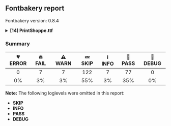 ## Fontbakery report

Fontbakery version: 0.8.4

<details>
<summary><b>[14] PrintShoppe.ttf</b></summary>
<details>
<summary>🔥 <b>FAIL:</b> Checking file is named canonically.</summary>

* [com.google.fonts/check/canonical_filename](https://font-bakery.readthedocs.io/en/latest/fontbakery/profiles/googlefonts.html#com.google.fonts/check/canonical_filename)
<pre>--- Rationale ---
A font&#x27;s filename must be composed in the following manner:
&lt;familyname&gt;-&lt;stylename&gt;.ttf
- Nunito-Regular.ttf,
- Oswald-BoldItalic.ttf
Variable fonts must list the axis tags in alphabetical order in square brackets
and separated by commas:
- Roboto[wdth,wght].ttf
- Familyname-Italic[wght].ttf</pre>

* 🔥 **FAIL** Style name used in "fonts/ttf/PrintShoppe.ttf" is not canonical. You should rebuild the font using any of the following style names: "Thin", "ExtraLight", "Light", "Regular", "Medium", "SemiBold", "Bold", "ExtraBold", "Black", "Thin Italic", "ExtraLight Italic", "Light Italic", "Italic", "Medium Italic", "SemiBold Italic", "Bold Italic", "ExtraBold Italic", "Black Italic". [code: bad-static-filename]

</details>
<details>
<summary>🔥 <b>FAIL:</b> Checking OS/2 fsType does not impose restrictions.</summary>

* [com.google.fonts/check/fstype](https://font-bakery.readthedocs.io/en/latest/fontbakery/profiles/googlefonts.html#com.google.fonts/check/fstype)
<pre>--- Rationale ---
The fsType in the OS/2 table is a legacy DRM-related field. Fonts in the Google
Fonts collection must have it set to zero (also known as &quot;Installable
Embedding&quot;). This setting indicates that the fonts can be embedded in documents
and permanently installed by applications on remote systems.
More detailed info is available at:
https://docs.microsoft.com/en-us/typography/opentype/spec/os2#fstype</pre>

* 🔥 **FAIL** In this font fsType is set to 4 meaning that:
The font may be embedded, and temporarily loaded on the remote system, but documents that use it must not be editable.

No such DRM restrictions can be enabled on the Google Fonts collection, so the fsType field must be set to zero (Installable Embedding) instead. [code: drm]

</details>
<details>
<summary>🔥 <b>FAIL:</b> Check `Google Fonts Latin Core` glyph coverage.</summary>

* [com.google.fonts/check/glyph_coverage](https://font-bakery.readthedocs.io/en/latest/fontbakery/profiles/googlefonts.html#com.google.fonts/check/glyph_coverage)
<pre>--- Rationale ---
Google Fonts expects that fonts in its collection support at least the minimal
set of characters defined in the `GF-latin-core` glyph-set.</pre>

* 🔥 **FAIL** Missing required codepoints: 0x0021 (EXCLAMATION MARK), 0x0022 (QUOTATION MARK), 0x0023 (NUMBER SIGN), 0x0024 (DOLLAR SIGN) and 156 more. [code: missing-codepoints]

</details>
<details>
<summary>🔥 <b>FAIL:</b> Check copyright namerecords match license file.</summary>

* [com.google.fonts/check/name/license](https://font-bakery.readthedocs.io/en/latest/fontbakery/profiles/googlefonts.html#com.google.fonts/check/name/license)
<pre>--- Rationale ---
A known licensing description must be provided in the NameID 14 (LICENSE
DESCRIPTION) entries of the name table.
The source of truth for this check (to determine which license is in use) is a
file placed side-by-side to your font project including the licensing terms.
Depending on the chosen license, one of the following string snippets is
expected to be found on the NameID 13 (LICENSE DESCRIPTION) entries of the name
table:
- &quot;This Font Software is licensed under the SIL Open Font License, Version 1.1.
This license is available with a FAQ at: https://scripts.sil.org/OFL&quot;
- &quot;Licensed under the Apache License, Version 2.0&quot;
- &quot;Licensed under the Ubuntu Font Licence 1.0.&quot;
Currently accepted licenses are Apache or Open Font License.
For a small set of legacy families the Ubuntu Font License may be acceptable as
well.
When in doubt, please choose OFL for new font projects.</pre>

* 🔥 **FAIL** Font lacks NameID 13 (LICENSE DESCRIPTION). A proper licensing entry must be set. [code: missing]

</details>
<details>
<summary>🔥 <b>FAIL:</b> OS/2.fsSelection bit 7 (USE_TYPO_METRICS) is set in all fonts.</summary>

* [com.google.fonts/check/os2/use_typo_metrics](https://font-bakery.readthedocs.io/en/latest/fontbakery/profiles/googlefonts.html#com.google.fonts/check/os2/use_typo_metrics)
<pre>--- Rationale ---
All fonts on the Google Fonts collection should have OS/2.fsSelection bit 7
(USE_TYPO_METRICS) set. This requirement is part of the vertical metrics scheme
established as a Google Fonts policy aiming at a common ground supported by all
major font rendering environments.
For more details, read:
https://github.com/googlefonts/gf-docs/blob/main/VerticalMetrics/README.md
Below is the portion of that document that is most relevant to this check:
Use_Typo_Metrics must be enabled. This will force MS Applications to use the
OS/2 Typo values instead of the Win values. By doing this, we can freely set the
Win values to avoid clipping and control the line height with the typo values.
It has the added benefit of future line height compatibility. When a new script
is added, we simply change the Win values to the new yMin and yMax, without
needing to worry if the line height have changed.</pre>

* 🔥 **FAIL** OS/2.fsSelection bit 7 (USE_TYPO_METRICS) wasNOT set in the following fonts: ['fonts/ttf/PrintShoppe.ttf']. [code: missing-os2-fsselection-bit7]

</details>
<details>
<summary>🔥 <b>FAIL:</b> Checking OS/2 Metrics match hhea Metrics.</summary>

* [com.google.fonts/check/os2_metrics_match_hhea](https://font-bakery.readthedocs.io/en/latest/fontbakery/profiles/universal.html#com.google.fonts/check/os2_metrics_match_hhea)
<pre>--- Rationale ---
OS/2 and hhea vertical metric values should match. This will produce the same
linespacing on Mac, GNU+Linux and Windows.
- Mac OS X uses the hhea values.
- Windows uses OS/2 or Win, depending on the OS or fsSelection bit value.
When OS/2 and hhea vertical metrics match, the same linespacing results on
macOS, GNU+Linux and Windows. Unfortunately as of 2018, Google Fonts has
released many fonts with vertical metrics that don&#x27;t match in this way. When we
fix this issue in these existing families, we will create a visible change in
line/paragraph layout for either Windows or macOS users, which will upset some
of them.
But we have a duty to fix broken stuff, and inconsistent paragraph layout is
unacceptably broken when it is possible to avoid it.
If users complain and prefer the old broken version, they have the freedom to
take care of their own situation.</pre>

* 🔥 **FAIL** OS/2 sTypoAscender (800) and hhea ascent (1000) must be equal. [code: ascender]

</details>
<details>
<summary>🔥 <b>FAIL:</b> Font contains glyphs for whitespace characters?</summary>

* [com.google.fonts/check/whitespace_glyphs](https://font-bakery.readthedocs.io/en/latest/fontbakery/profiles/universal.html#com.google.fonts/check/whitespace_glyphs)

* 🔥 **FAIL** Whitespace glyph missing for codepoint 0x00A0. [code: missing-whitespace-glyph-0x00A0]

</details>
<details>
<summary>⚠ <b>WARN:</b> Checking OS/2 achVendID.</summary>

* [com.google.fonts/check/vendor_id](https://font-bakery.readthedocs.io/en/latest/fontbakery/profiles/googlefonts.html#com.google.fonts/check/vendor_id)
<pre>--- Rationale ---
Microsoft keeps a list of font vendors and their respective contact info. This
list is updated regularly and is indexed by a 4-char &quot;Vendor ID&quot; which is stored
in the achVendID field of the OS/2 table.
Registering your ID is not mandatory, but it is a good practice since some
applications may display the type designer / type foundry contact info on some
dialog and also because that info will be visible on Microsoft&#x27;s website:
https://docs.microsoft.com/en-us/typography/vendors/
This check verifies whether or not a given font&#x27;s vendor ID is registered in
that list or if it has some of the default values used by the most common font
editors.
Each new FontBakery release includes a cached copy of that list of vendor IDs.
If you registered recently, you&#x27;re safe to ignore warnings emitted by this
check, since your ID will soon be included in one of our upcoming releases.</pre>

* ⚠ **WARN** OS/2 VendorID value 'NONE' is not yet recognized. If you registered it recently, then it's safe to ignore this warning message. Otherwise, you should set it to your own unique 4 character code, and register it with Microsoft at https://www.microsoft.com/typography/links/vendorlist.aspx
 [code: unknown]

</details>
<details>
<summary>⚠ <b>WARN:</b> Font has old ttfautohint applied?</summary>

* [com.google.fonts/check/old_ttfautohint](https://font-bakery.readthedocs.io/en/latest/fontbakery/profiles/googlefonts.html#com.google.fonts/check/old_ttfautohint)
<pre>--- Rationale ---
Check if font has been hinted with an outdated version of ttfautohint.</pre>

* ⚠ **WARN** ttfautohint used in font = 1.8.3; latest = 1.8.4; Need to re-run with the newer version! [code: old-ttfa]

</details>
<details>
<summary>⚠ <b>WARN:</b> Ensure fonts have ScriptLangTags declared on the 'meta' table.</summary>

* [com.google.fonts/check/meta/script_lang_tags](https://font-bakery.readthedocs.io/en/latest/fontbakery/profiles/googlefonts.html#com.google.fonts/check/meta/script_lang_tags)
<pre>--- Rationale ---
The OpenType &#x27;meta&#x27; table originated at Apple. Microsoft added it to OT with
just two DataMap records:
- dlng: comma-separated ScriptLangTags that indicate which scripts, or languages
and scripts, with possible variants, the font is designed for
- slng: comma-separated ScriptLangTags that indicate which scripts, or languages
and scripts, with possible variants, the font supports
The slng structure is intended to describe which languages and scripts the font
overall supports. For example, a Traditional Chinese font that also contains
Latin characters, can indicate Hant,Latn, showing that it supports Hant, the
Traditional Chinese variant of the Hani script, and it also supports the Latn
script
The dlng structure is far more interesting. A font may contain various glyphs,
but only a particular subset of the glyphs may be truly &quot;leading&quot; in the design,
while other glyphs may have been included for technical reasons. Such a
Traditional Chinese font could only list Hant there, showing that it’s designed
for Traditional Chinese, but the font would omit Latn, because the developers
don’t think the font is really recommended for purely Latin-script use.
The tags used in the structures can comprise just script, or also language and
script. For example, if a font has Bulgarian Cyrillic alternates in the locl
feature for the cyrl BGR OT languagesystem, it could also indicate in dlng
explicitly that it supports bul-Cyrl. (Note that the scripts and languages in
meta use the ISO language and script codes, not the OpenType ones).
This check ensures that the font has the meta table containing the slng and dlng
structures.
All families in the Google Fonts collection should contain the &#x27;meta&#x27; table.
Windows 10 already uses it when deciding on which fonts to fall back to. The
Google Fonts API and also other environments could use the data for smarter
filtering. Most importantly, those entries should be added to the Noto fonts.
In the font making process, some environments store this data in external files
already. But the meta table provides a convenient way to store this inside the
font file, so some tools may add the data, and unrelated tools may read this
data. This makes the solution much more portable and universal.</pre>

* ⚠ **WARN** This font file does not have a 'meta' table. [code: lacks-meta-table]

</details>
<details>
<summary>⚠ <b>WARN:</b> Check if each glyph has the recommended amount of contours.</summary>

* [com.google.fonts/check/contour_count](https://font-bakery.readthedocs.io/en/latest/fontbakery/profiles/universal.html#com.google.fonts/check/contour_count)
<pre>--- Rationale ---
Visually QAing thousands of glyphs by hand is tiring. Most glyphs can only be
constructured in a handful of ways. This means a glyph&#x27;s contour count will only
differ slightly amongst different fonts, e.g a &#x27;g&#x27; could either be 2 or 3
contours, depending on whether its double story or single story.
However, a quotedbl should have 2 contours, unless the font belongs to a display
family.
This check currently does not cover variable fonts because there&#x27;s plenty of
alternative ways of constructing glyphs with multiple outlines for each feature
in a VarFont. The expected contour count data for this check is currently
optimized for the typical construction of glyphs in static fonts.</pre>

* ⚠ **WARN** This check inspects the glyph outlines and detects the total number of contours in each of them. The expected values are infered from the typical ammounts of contours observed in a large collection of reference font families. The divergences listed below may simply indicate a significantly different design on some of your glyphs. On the other hand, some of these may flag actual bugs in the font such as glyphs mapped to an incorrect codepoint. Please consider reviewing the design and codepoint assignment of these to make sure they are correct.

The following glyphs do not have the recommended number of contours:

 - Glyph name: A	Contours detected: 0	Expected: 2
 - Glyph name: B	Contours detected: 0	Expected: 2 or 3
 - Glyph name: C	Contours detected: 0	Expected: 1
 - Glyph name: K	Contours detected: 0	Expected: 1 or 2
 - Glyph name: M	Contours detected: 0	Expected: 1
 - Glyph name: O	Contours detected: 0	Expected: 2
 - Glyph name: Q	Contours detected: 0	Expected: 2
 - Glyph name: S	Contours detected: 0	Expected: 1
 - Glyph name: V	Contours detected: 0	Expected: 1
 - Glyph name: W	Contours detected: 0	Expected: 1 or 2
 - Glyph name: a	Contours detected: 0	Expected: 2
 - Glyph name: b	Contours detected: 0	Expected: 2
 - Glyph name: c	Contours detected: 0	Expected: 1
 - Glyph name: d	Contours detected: 0	Expected: 2
 - Glyph name: e	Contours detected: 0	Expected: 2
 - Glyph name: f	Contours detected: 0	Expected: 1
 - Glyph name: g	Contours detected: 0	Expected: 2 or 3
 - Glyph name: h	Contours detected: 0	Expected: 1
 - Glyph name: i	Contours detected: 0	Expected: 2
 - Glyph name: j	Contours detected: 0	Expected: 2
 - Glyph name: k	Contours detected: 0	Expected: 1 or 2
 - Glyph name: l	Contours detected: 0	Expected: 1
 - Glyph name: m	Contours detected: 0	Expected: 1
 - Glyph name: n	Contours detected: 0	Expected: 1
 - Glyph name: o	Contours detected: 0	Expected: 2
 - Glyph name: p	Contours detected: 0	Expected: 2
 - Glyph name: q	Contours detected: 0	Expected: 2
 - Glyph name: r	Contours detected: 0	Expected: 1
 - Glyph name: s	Contours detected: 0	Expected: 1
 - Glyph name: t	Contours detected: 0	Expected: 1
 - Glyph name: u	Contours detected: 0	Expected: 1
 - Glyph name: v	Contours detected: 0	Expected: 1
 - Glyph name: w	Contours detected: 0	Expected: 1
 - Glyph name: x	Contours detected: 0	Expected: 1
 - Glyph name: y	Contours detected: 0	Expected: 1
 - Glyph name: z	Contours detected: 0	Expected: 1
 - Glyph name: A	Contours detected: 0	Expected: 2
 - Glyph name: B	Contours detected: 0	Expected: 2 or 3
 - Glyph name: C	Contours detected: 0	Expected: 1
 - Glyph name: K	Contours detected: 0	Expected: 1 or 2
 - Glyph name: M	Contours detected: 0	Expected: 1
 - Glyph name: O	Contours detected: 0	Expected: 2
 - Glyph name: Q	Contours detected: 0	Expected: 2
 - Glyph name: S	Contours detected: 0	Expected: 1
 - Glyph name: V	Contours detected: 0	Expected: 1
 - Glyph name: W	Contours detected: 0	Expected: 1 or 2
 - Glyph name: a	Contours detected: 0	Expected: 2
 - Glyph name: b	Contours detected: 0	Expected: 2
 - Glyph name: c	Contours detected: 0	Expected: 1
 - Glyph name: d	Contours detected: 0	Expected: 2
 - Glyph name: e	Contours detected: 0	Expected: 2
 - Glyph name: f	Contours detected: 0	Expected: 1
 - Glyph name: g	Contours detected: 0	Expected: 2 or 3
 - Glyph name: h	Contours detected: 0	Expected: 1
 - Glyph name: i	Contours detected: 0	Expected: 2
 - Glyph name: j	Contours detected: 0	Expected: 2
 - Glyph name: k	Contours detected: 0	Expected: 1 or 2
 - Glyph name: l	Contours detected: 0	Expected: 1
 - Glyph name: m	Contours detected: 0	Expected: 1
 - Glyph name: n	Contours detected: 0	Expected: 1
 - Glyph name: o	Contours detected: 0	Expected: 2
 - Glyph name: p	Contours detected: 0	Expected: 2
 - Glyph name: q	Contours detected: 0	Expected: 2
 - Glyph name: r	Contours detected: 0	Expected: 1
 - Glyph name: s	Contours detected: 0	Expected: 1
 - Glyph name: t	Contours detected: 0	Expected: 1
 - Glyph name: u	Contours detected: 0	Expected: 1
 - Glyph name: v	Contours detected: 0	Expected: 1
 - Glyph name: w	Contours detected: 0	Expected: 1
 - Glyph name: x	Contours detected: 0	Expected: 1
 - Glyph name: y	Contours detected: 0	Expected: 1 
 - Glyph name: z	Contours detected: 0	Expected: 1
 [code: contour-count]

</details>
<details>
<summary>⚠ <b>WARN:</b> Checking Vertical Metric Linegaps.</summary>

* [com.google.fonts/check/linegaps](https://font-bakery.readthedocs.io/en/latest/fontbakery/profiles/hhea.html#com.google.fonts/check/linegaps)

* ⚠ **WARN** OS/2 sTypoLineGap is not equal to 0. [code: OS/2]

</details>
<details>
<summary>⚠ <b>WARN:</b> Are there any misaligned on-curve points?</summary>

* [com.google.fonts/check/outline_alignment_miss](https://font-bakery.readthedocs.io/en/latest/fontbakery/profiles/<Section: Outline Correctness Checks>.html#com.google.fonts/check/outline_alignment_miss)
<pre>--- Rationale ---
This check heuristically looks for on-curve points which are close to, but do
not sit on, significant boundary coordinates. For example, a point which has a
Y-coordinate of 1 or -1 might be a misplaced baseline point. As well as the
baseline, here we also check for points near the x-height (but only for lower
case Latin letters), cap-height, ascender and descender Y coordinates.
Not all such misaligned curve points are a mistake, and sometimes the design may
call for points in locations near the boundaries. As this check is liable to
generate significant numbers of false positives, it will pass if there are more
than 100 reported misalignments.</pre>

* ⚠ **WARN** The following glyphs have on-curve points which have potentially incorrect y coordinates:
	* G (U+0047): X=294.0,Y=-1.5 (should be at baseline 0?)
	* H (U+0048): X=58.0,Y=-1.0 (should be at baseline 0?)
	* I (U+0049): X=58.0,Y=-1.0 (should be at baseline 0?)
	* J (U+004A): X=54.0,Y=-1.0 (should be at baseline 0?)
	* X (U+0058): X=70.0,Y=-1.0 (should be at baseline 0?)
	* X (U+0058): X=129.0,Y=-1.0 (should be at baseline 0?) and Y (U+0059): X=190.0,Y=-1.0 (should be at baseline 0?) [code: found-misalignments]

</details>
<details>
<summary>⚠ <b>WARN:</b> Are any segments inordinately short?</summary>

* [com.google.fonts/check/outline_short_segments](https://font-bakery.readthedocs.io/en/latest/fontbakery/profiles/<Section: Outline Correctness Checks>.html#com.google.fonts/check/outline_short_segments)
<pre>--- Rationale ---
This check looks for outline segments which seem particularly short (less than
0.6% of the overall path length).
This check is not run for variable fonts, as they may legitimately have short
segments. As this check is liable to generate significant numbers of false
positives, it will pass if there are more than 100 reported short segments.</pre>

* ⚠ **WARN** The following glyphs have segments which seem very short:
	* G (U+0047) contains a short segment B<<376.0,42.0>-<368.0,42.0>-<358.5,35.5>>
	* N (U+004E) contains a short segment B<<196.0,306.0>-<191.0,306.0>-<187.0,302.0>>
	* N (U+004E) contains a short segment B<<187.0,302.0>-<183.0,298.0>-<183.0,286.0>>
	* X (U+0058) contains a short segment B<<222.0,515.0>-<224.0,511.0>-<227.5,506.0>>
	* X (U+0058) contains a short segment B<<227.5,506.0>-<231.0,501.0>-<236.0,501.0>>
	* X (U+0058) contains a short segment B<<236.0,501.0>-<240.0,501.0>-<242.5,506.0>>
	* X (U+0058) contains a short segment B<<242.5,506.0>-<245.0,511.0>-<246.0,516.0>>
	* X (U+0058) contains a short segment B<<256.0,243.0>-<250.0,247.0>-<243.5,253.5>>
	* X (U+0058) contains a short segment B<<243.5,253.5>-<237.0,260.0>-<231.0,259.0>>
	* X (U+0058) contains a short segment B<<231.0,259.0>-<225.0,258.0>-<222.0,252.0>> and 7 more. [code: found-short-segments]

</details>
<br>
</details>

### Summary

| 💔 ERROR | 🔥 FAIL | ⚠ WARN | 💤 SKIP | ℹ INFO | 🍞 PASS | 🔎 DEBUG |
|:-----:|:----:|:----:|:----:|:----:|:----:|:----:|
| 0 | 7 | 7 | 122 | 7 | 77 | 0 |
| 0% | 3% | 3% | 55% | 3% | 35% | 0% |

**Note:** The following loglevels were omitted in this report:
* **SKIP**
* **INFO**
* **PASS**
* **DEBUG**

